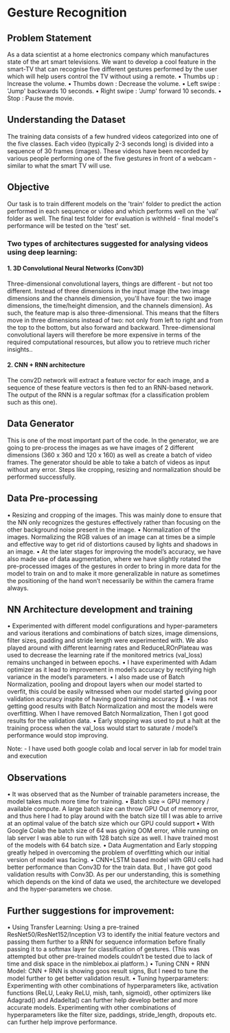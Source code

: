 # Gesture Recognition

## Problem Statement
As a data scientist at a home electronics company which manufactures state of the art smart televisions. We want to develop a cool feature in the smart-TV that can recognise five different gestures performed by the user which will help users control the TV without using a remote. 
•	Thumbs up		:  Increase the volume.
•	Thumbs down		: Decrease the volume.
•	Left swipe		: 'Jump' backwards 10 seconds.
•	Right swipe		: 'Jump' forward 10 seconds. 
•	Stop			: Pause the movie. 


## Understanding the Dataset
The training data consists of a few hundred videos categorized into one of the five classes. Each video (typically 2-3 seconds long) is divided into a sequence of 30 frames (images). These videos have been recorded by various people performing one of the five gestures in front of a webcam - similar to what the smart TV will use. 
 

## Objective
Our task is to train different models on the 'train' folder to predict the action performed in each sequence or video and which performs well on the 'val' folder as well. The final test folder for evaluation is withheld - final model's performance will be tested on the 'test' set.

### Two types of architectures suggested for analysing videos using deep learning:
#### 1.	3D Convolutional Neural Networks (Conv3D)

Three-dimensional convolutional layers, things are different - but not too different. Instead of three dimensions in the input image (the two image dimensions and the channels dimension, you'll have four: the two image dimensions, the time/height dimension, and the channels dimension). As such, the feature map is also three-dimensional. This means that the filters move in three dimensions instead of two: not only from left to right and from the top to the bottom, but also forward and backward. Three-dimensional convolutional layers will therefore be more expensive in terms of the required computational resources, but allow you to retrieve much richer insights..

              

#### 2.	CNN + RNN architecture 

The conv2D network will extract a feature vector for each image, and a sequence of these feature vectors is then fed to an RNN-based network. The output of the RNN is a regular softmax (for a classification problem such as this one).

## Data Generator
This is one of the most important part of the code. In the generator, we are going to pre-process the images as we have images of 2 different dimensions (360 x 360 and 120 x 160) as well as create a batch of video frames. The generator should be able to take a batch of videos as input without any error. Steps like cropping, resizing and normalization should be performed successfully.

## Data Pre-processing

•	Resizing and cropping of the images. This was mainly done to ensure that the NN only recognizes the gestures effectively rather than focusing on the other background noise present in the image.
•	Normalization of the images. Normalizing the RGB values of an image can at times be a simple and effective way to get rid of distortions caused by lights and shadows in an image.
•	At the later stages for improving the model’s accuracy, we have also made use of data augmentation, where we have slightly rotated the pre-processed images of the gestures in order to bring in more data for the model to train on and to make it more generalizable in nature as sometimes the positioning of the hand won’t necessarily be within the camera frame always.

 



## NN Architecture development and training
•	Experimented with different model configurations and hyper-parameters and various iterations and combinations of batch sizes, image dimensions, filter sizes, padding and stride length were experimented with. We also played around with different learning rates and ReduceLROnPlateau was used to decrease the learning rate if the monitored metrics (val_loss) remains unchanged in between epochs.
•	I have experimented with Adam optimizer as it lead to improvement in model’s accuracy by rectifying high variance in the model’s parameters. 
•	I also made use of Batch Normalization, pooling and dropout layers when our model started to overfit, this could be easily witnessed when our model started giving poor validation accuracy inspite of having good training accuracy . 
•	I was not getting good results with Batch Normalization and most the models were overfitting. When I have removed Batch Normalization, Then I got good results for the validation data.
•	Early stopping was used to put a halt at the training process when the val_loss would start to saturate / model’s performance would stop improving.

Note: - I have used both google colab and local server in lab for model train and execution

## Observations
•	It was observed that as the Number of trainable parameters increase, the model takes much more time for training.
•	Batch size ∝ GPU memory / available compute. A large batch size can throw GPU Out of memory error, and thus here I had to play around with the batch size till I was able to arrive at an optimal value of the batch size which our GPU could support 
•	With Google Colab the batch size of 64 was giving OOM error, while running on lab server I was able to run with 128 batch size as well. I have trained most of the models with 64 batch size. 
•	Data Augmentation and Early stopping greatly helped in overcoming the problem of overfitting which our initial version of model was facing. 
•	CNN+LSTM based model with GRU cells had better performance than Conv3D for the train data. But , I have got good validation results with Conv3D. As per our understanding, this is something which depends on the kind of data we used, the architecture we developed and the hyper-parameters we chose.


## Further suggestions for improvement:

•	Using Transfer Learning: Using a pre-trained ResNet50/ResNet152/Inception V3 to identify the initial feature vectors and passing them further to a RNN for sequence information before finally passing it to a softmax layer for classification of gestures. (This was attempted but other pre-trained models couldn’t be tested due to lack of time and disk space in the nimblebox.ai platform.)
•	Tuning CNN + RNN Model:  CNN + RNN is showing goos result signs, But I need to tune the model further to get better validation result.
•	Tuning hyperparameters: Experimenting with other combinations of hyperparameters like, activation functions (ReLU, Leaky ReLU, mish, tanh, sigmoid), other optimizers like Adagrad() and Adadelta()  can further help develop better and more accurate models. Experimenting with other combinations of hyperparameters like the filter size, paddings, stride_length, dropouts etc. can further help improve performance.

